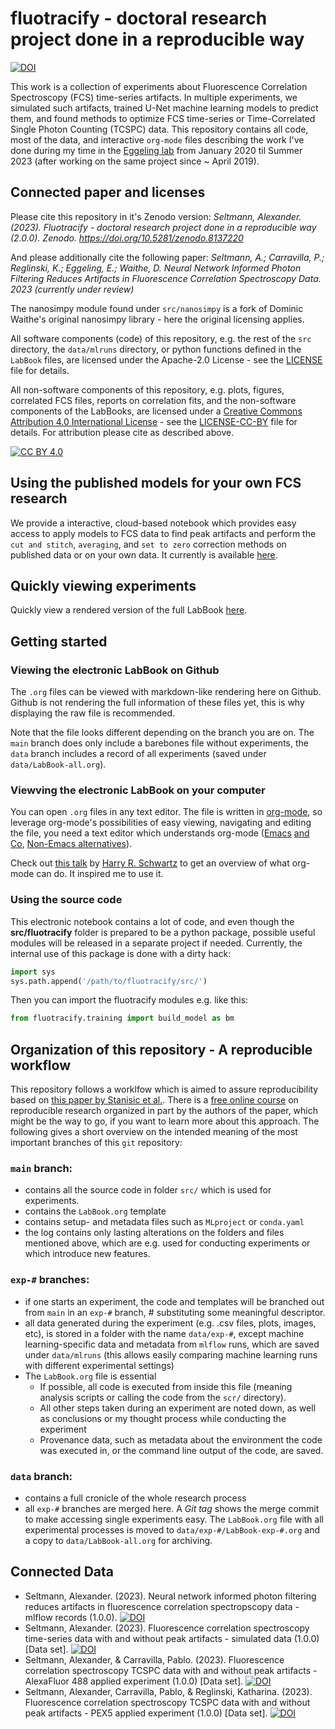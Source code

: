 # fluotracify - doctoral research project done in a reproducible way
[![DOI](https://zenodo.org/badge/DOI/10.5281/zenodo.8137220.svg)](https://doi.org/10.5281/zenodo.8137220) 

This work is a collection of experiments about Fluorescence Correlation
Spectroscopy (FCS) time-series artifacts. In multiple experiments, we simulated
such artifacts, trained U-Net machine learning models to predict them, and found
methods to optimize FCS time-series or Time-Correlated Single Photon Counting
(TCSPC) data. This repository contains all code, most of the data, and
interactive `org-mode` files describing the work I've done during my time in the
[Eggeling lab](https://www.biophysical-imaging.com) from January 2020 til Summer
2023 (after working on the same project since ~ April 2019). 

## Connected paper and licenses
Please cite this repository in it's Zenodo version: *Seltmann, Alexander.
(2023). Fluotracify - doctoral research project done in a reproducible way
(2.0.0). Zenodo. https://doi.org/10.5281/zenodo.8137220*

And please additionally cite the following paper:
*Seltmann, A.; Carravilla, P.; Reglinski, K.; Eggeling, E.; Waithe, D. Neural
Network Informed Photon Filtering Reduces Artifacts in Fluorescence Correlation
Spectroscopy Data. 2023 (currently under review)*

The nanosimpy module found under `src/nanosimpy` is a fork of Dominic Waithe's
original nanosimpy library - here the original licensing applies.

All software components (code) of this repository, e.g. the rest of the `src`
directory, the `data/mlruns` directory, or python functions defined in the
`LabBook` files, are licensed under the Apache-2.0 License - see the
[LICENSE](LICENSE) file for details.

All non-software components of this repository, e.g. plots, figures,
correlated FCS files, reports on correlation fits, and the non-software
components of the LabBooks, are licensed under a 
[Creative Commons Attribution 4.0 International License][cc-by] - see the
[LICENSE-CC-BY](LICENSE-CC-BY) file for details. For attribution please cite as
described above.

[![CC BY 4.0][cc-by-image]][cc-by]

[cc-by]: http://creativecommons.org/licenses/by/4.0/
[cc-by-image]: https://i.creativecommons.org/l/by/4.0/88x31.png

## Using the published models for your own FCS research

We provide a interactive, cloud-based notebook which provides easy access to 
apply models to FCS data to find peak artifacts and perform the `cut and stitch`,
`averaging`, and `set to zero` correction methods on published data or on your
own data. It currently is available 
[here](https://github.com/aseltmann/colabs-for-fcs/blob/main/notebooks/1D_UNet_for_FCS_ZeroCostDL4Mic.ipynb).

## Quickly viewing experiments

Quickly view a rendered version of the full LabBook
[here](https://aseltmann.github.io/fluotracify/data/LabBook-all.html). 

## Getting started

### Viewing the electronic LabBook on Github

The `.org` files can be viewed with markdown-like rendering here on Github.
Github is not rendering the full information of these files yet, this is why
displaying the raw file is recommended.

Note that the file looks different depending on the branch you are on. The
`main` branch does only include a barebones file without experiments, the `data`
branch includes a record of all experiments (saved under
`data/LabBook-all.org`). 

### Viewving the electronic LabBook on your computer

You can open `.org` files in any text editor. The file is
written in [org-mode](https://orgmode.org/), so leverage org-mode's
possibilities of easy viewing, navigating and editing the file, you need a text
editor which understands org-mode ([Emacs](https://www.gnu.org/software/emacs/)
[and](https://medium.com/urbint-engineering/emacs-doom-for-newbies-1f8038604e3b)
[Co](http://kitchingroup.cheme.cmu.edu/scimax),
[Non-Emacs
alternatives](https://opensource.com/article/19/1/productivity-tool-org-mode)).

Check out [this talk](https://www.youtube.com/watch?v=SzA2YODtgK4) by
[Harry R. Schwartz](https://github.com/hrs) to get an overview of what org-mode
can do. It inspired me to use it.

### Using the source code

This electronic notebook contains a lot of code, and even though the
**src/fluotracify** folder is prepared to be a python package, possible useful
modules will be released in a separate project if needed. Currently, the
internal use of this package is done with a dirty hack:

``` python
import sys
sys.path.append('/path/to/fluotracify/src/')
```

Then you can import the fluotracify modules e.g. like this:

``` python
from fluotracify.training import build_model as bm
```

## Organization of this repository - A reproducible workflow

This repository follows a worklfow which is aimed to assure reproducibility
based on [this paper by Stanisic et
al.](https://hal.inria.fr/hal-01112795/document). There is a [free online
course](https://www.fun-mooc.fr/courses/course-v1:inria+41016+self-paced/5d99aa3742e34d6f87eed84b71fdde74/)
on reproducible research organized in part by the authors of the paper, which 
might be the way to go, if you want to learn more about this approach. The
following gives a short overview on the intended meaning of the most important
branches of this `git` repository:

### `main` branch:

- contains all the source code in folder `src/` which is used for experiments.
- contains the `LabBook.org` template
- contains setup- and metadata files such as `MLproject` or `conda.yaml`
- the log contains only lasting alterations on the folders and files mentioned
  above, which are e.g. used for conducting experiments or which introduce new
  features. 

### `exp-#` branches:

- if one starts an experiment, the code and templates will be branched out from
  `main` in an `exp-#` branch, # substituting some meaningful descriptor.
- all data generated during the experiment (e.g. .csv files, plots, images,
  etc), is stored in a folder with the name `data/exp-#`, except machine
  learning-specific data and metadata from `mlflow` runs, which are saved
  under `data/mlruns` (this allows easily comparing machine learning runs
  with different experimental settings)
- The `LabBook.org` file is essential
  - If possible, all code is executed from inside this file (meaning analysis
    scripts or calling the code from the `scr/` directory).
  - All other steps taken during an experiment are noted down, as well as
    conclusions or my thought process while conducting the experiment
  - Provenance data, such as metadata about the environment the code was
    executed in, or the command line output of the code, are saved.

### `data` branch:

- contains a full cronicle of the whole research process
- all `exp-#` branches are merged here. A *Git tag* shows the merge
  commit to make accessing single experiments easy. The `LabBook.org` file with
  all experimental processes is moved to `data/exp-#/LabBook-exp-#.org` and a
  copy to `data/LabBook-all.org` for archiving.

## Connected Data

- Seltmann, Alexander. (2023). Neural network informed photon filtering reduces
  artifacts in fluorescence correlation spectropscopy data - mlflow records
  (1.0.0). 
  [![DOI](https://zenodo.org/badge/DOI/10.5281/zenodo.8137129.svg)](https://doi.org/10.5281/zenodo.8137129) 
- Seltmann, Alexander. (2023). Fluorescence correlation spectroscopy time-series
  data with and without peak artifacts - simulated data (1.0.0) [Data set].
  [![DOI](https://zenodo.org/badge/DOI/10.5281/zenodo.8074408.svg)](https://doi.org/10.5281/zenodo.8074408) 
- Seltmann, Alexander, & Carravilla, Pablo. (2023). Fluorescence correlation
  spectroscopy TCSPC data with and without peak artifacts - AlexaFluor 488
  applied experiment (1.0.0) [Data set].
  [![DOI](https://zenodo.org/badge/DOI/10.5281/zenodo.8082558.svg)](https://doi.org/10.5281/zenodo.8082558) 
- Seltmann, Alexander, Carravilla, Pablo, & Reglinski, Katharina. (2023).
  Fluorescence correlation spectroscopy TCSPC data with and without peak
  artifacts - PEX5 applied experiment (1.0.0) [Data set]. 
  [![DOI](https://zenodo.org/badge/DOI/10.5281/zenodo.8109282.svg)](https://doi.org/10.5281/zenodo.8109282) 
 

